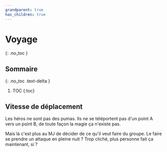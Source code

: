 ```yaml
---
grandparent: true
has_children: true
---
```


# Voyage

{: .no_toc }

<!-- prettier-ignore-start -->
## Sommaire
{: .no_toc .text-delta }

1. TOC
{:toc}

<!-- prettier-ignore-end -->

## Vitesse de déplacement

Les héros ne sont pas des pumas. Ils ne se téléportent pas d'un point A vers un point B, de toute façon la magie ça n'existe pas.

Mais là c'est plus au MJ de décider de ce qu'il veut faire du groupe.
Le faire se prendre un attaque en pleine nuit ? Trop cliché, plus personne fait ça maintenant, si ?


